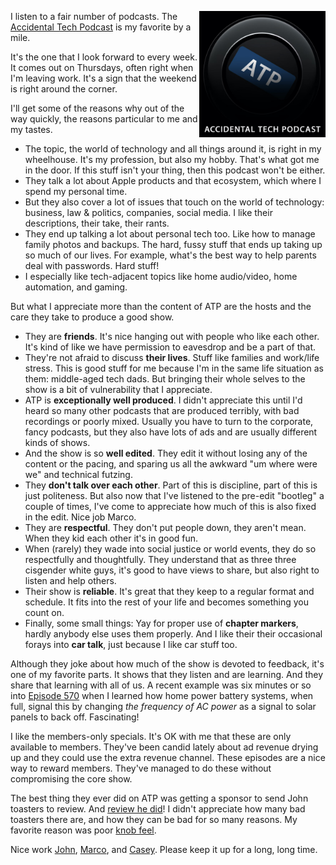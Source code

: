 <!--
.. title: My Love Letter to ATP
.. slug: atp
.. date: 2024-02-12 17:00:00 UTC-08:00
.. tags: 
.. category: podcasts
.. link: 
.. description: Sef's favorite, the Accidental Tech Podcast.
.. type: text
-->

<img style="float:right" class="postimage" src="/f/atp.png"
     alt="ATP Podcast Art" width=40%>

I listen to a fair number of podcasts. The [Accidental Tech
Podcast][a] is my favorite by a mile.

It's the one that I look forward to every week. It comes out on
Thursdays, often right when I'm leaving work. It's a sign that
the weekend is right around the corner.

I'll get some of the reasons why out of the way quickly, the reasons
particular to me and my tastes.

- The topic, the world of technology and all things around it,
  is right in my wheelhouse. It's my profession, but also my hobby.
  That's what got me in the door. If this stuff isn't your thing,
  then this podcast won't be either.
- They talk a lot about Apple products and that ecosystem, which
  where I spend my personal time.
- But they also cover a lot of issues that touch on the world of
  technology: business, law & politics, companies, social media.
  I like their descriptions, their take, their rants.
- They end up talking a lot about personal tech too. Like how to
  manage family photos and backups. The hard, fussy stuff that ends
  up taking up so much of our lives. For example, what's the best
  way to help parents deal with passwords. Hard stuff!
- I especially like tech-adjacent topics like home audio/video,
  home automation, and gaming.

But what I appreciate more than the content of ATP are the
hosts and the care they take to produce a good show.

- They are **friends**. It's nice hanging out with people
  who like each other. It's kind of like we have permission
  to eavesdrop and be a part of that.
- They're not afraid to discuss **their lives**.
  Stuff like families and work/life stress.
  This is good stuff for me because I'm in the same life
  situation as them: middle-aged tech dads.
  But bringing their whole selves
  to the show is a bit of vulnerability that I appreciate.
- ATP is **exceptionally well produced**. I didn't
  appreciate this until I'd heard so many other podcasts that
  are produced terribly, with bad recordings or poorly mixed.
  Usually you have to turn to the corporate, fancy
  podcasts, but they also have lots of ads and are
  usually different kinds of shows.
- And the show is so **well edited**. They edit it without
  losing any of the content or the pacing, and sparing us all the
  awkward "um where were we" and technical futzing.
- They **don't talk over each other**. Part of this is discipline,
  part of this is just politeness. But also now that I've listened
  to the pre-edit "bootleg" a couple of times, I've come to appreciate
  how much of this is also fixed in the edit.  Nice job Marco.
- They are **respectful**.  They don't put people down, they aren't
  mean.  When they kid each other it's in good fun.
- When (rarely) they wade into social justice or
  world events, they do so respectfully and thoughtfully.
  They understand that as three three cisgender white guys,
  it's good to have views to share, but also right to listen
  and help others.
- Their show is **reliable**. It's great that they keep to a
  regular format and schedule. It fits into the rest of your life
  and becomes something you count on.
- Finally, some small things: Yay for proper use of
  **chapter markers**, hardly anybody else uses them properly.
  And I like their
  their occasional forays into **car talk**, just because I like car
  stuff too.

Although they joke about how much of the show is devoted to feedback,
it's one of my favorite parts. It shows that they listen and are
learning.  And they share that learning with all of us. A recent
example was six minutes or so into [Episode 570][570] when I learned
how home power battery systems, when full, signal this by changing
_the frequency of AC power_ as a signal to solar panels to back off.
Fascinating!

I like the members-only specials. It's OK with me that these are
only available to members. They've been candid lately about ad
revenue drying up and they could use the extra revenue channel.
These episodes are a nice way to reward members. They've managed
to do these without compromising the core show.

The best thing they ever did on ATP was getting a sponsor to send John
toasters to review. And [review he did][t]! I didn't appreciate how
many bad toasters there are, and how they can be bad for so many
reasons. My favorite reason was poor [knob feel][k].

Nice work [John][js], [Marco][ma], and [Casey][cl].
Please keep it up for a long, long time.

[a]: https://atp.fm/ 
[570]: https://atp.fm/570
[t]: https://www.caseyliss.com/2015/9/10/siracusa-on-toasters
[k]: https://www.youtube.com/user/knobfeel
[l]: https://www.youtube.com/watch?v=OADhKjNz8mI
[js]: https://hypercritical.co/
[ma]: https://marco.org/
[cl]: https://caseyliss.com/
